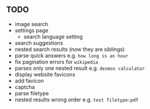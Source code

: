 ## TODO

-   image search
-   settings page
    -   search language setting
-   search suggestions
-   nested search results (now they are siblings)
-   parse quick answers e.g. `how long is an hour`
-   fix pagination errors for `wikipedia`
-   parses only one nested result e.g. `desmos calculator`
-   display website favicons
-   add favicon
-   captcha
-   parse filetype
-   nested results wrong order e.g. `test filetype:pdf`
